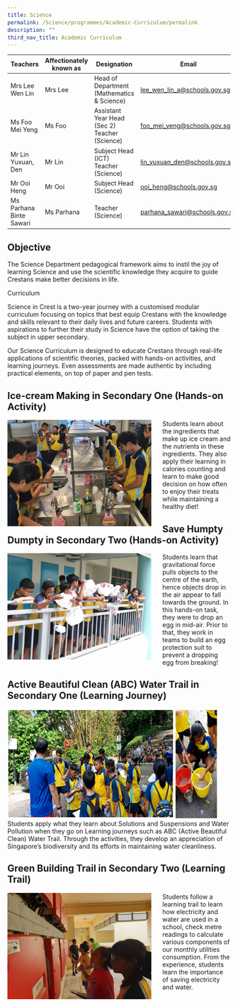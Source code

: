 ```yaml
---
title: Science
permalink: /Science/programmes/Academic-Curriculum/permalink
description: ""
third_nav_title: Academic Curriculum
---
```

| Teachers | Affectionately<br>known as | Designation | Email |
|---|---|---|---|
| Mrs Lee Wen Lin | Mrs Lee | Head of Department<br>(Mathematics & Science) | lee_wen_lin_a@schools.gov.sg |
| Ms Foo Mei Yeng | Ms Foo | Assistant Year Head<br>(Sec 2)<br>Teacher (Science) | foo_mei_yeng@schools.gov.sg |
| Mr Lin Yuxuan, Den | Mr Lin | Subject Head (ICT) <br>Teacher (Science) |  lin_yuxuan_den@schools.gov.sg |
| Mr Ooi Heng | Mr Ooi | Subject Head (Science) | ooi_heng@schools.gov.sg |
| Ms Parhana Binte Sawari | Ms Parhana | Teacher (Science) | parhana_sawari@schools.gov.sg |

Objective
---------

The Science Department pedagogical framework aims to instil the joy of learning Science and use the scientific knowledge they acquire to guide Crestans make better decisions in life.

Curriculum  

Science in Crest is a two-year journey with a customised modular curriculum focusing on topics that best equip Crestans with the knowledge and skills relevant to their daily lives and future careers. Students with aspirations to further their study in Science have the option of taking the subject in upper secondary. 

Our Science Curriculum is designed to educate Crestans through real-life applications of scientific theories, packed with hands-on activities, and learning journeys. Even assessments are made authentic by including practical elements, on top of paper and pen tests.

Ice-cream Making in Secondary One (Hands-on Activity)
-----------------------------------------------------

<img src="/images/sci1.jpg" style="width:325px;height:240px;margin-right:25px;" align = "left">Students learn about the ingredients that make up ice cream and the nutrients in these ingredients. They also apply their learning in calories counting and learn to make good decision on how often to enjoy their treats while maintaining a healthy diet!

Save Humpty Dumpty in Secondary Two (Hands-on Activity)
-------------------------------------------------------

<img src="/images/sci2.jpg" style="width:325px;height:240px;margin-right:25px;" align = "left">Students learn that gravitational force pulls objects to the centre of the earth, hence objects drop in the air appear to fall towards the ground. In this hands-on task, they were to drop an egg in mid-air. Prior to that, they work in teams to build an egg protection suit to prevent a dropping egg from breaking!

Active Beautiful Clean (ABC) Water Trail in Secondary One (Learning Journey)
----------------------------------------------------------------------------

<img src="/images/sci2.png" style="width:475px;height:250px;margin-right:25px;" align = "left">Students apply what they learn about Solutions and Suspensions and Water Pollution when they go on Learning journeys such as ABC (Active Beautiful Clean) Water Trail. Through the activities, they develop an appreciation of Singapore’s biodiversity and its efforts in maintaining water cleanliness.  

Green Building Trail in Secondary Two (Learning Trail)
------------------------------------------------------

<img src="/images/sci3.jpg" style="width:325px;height:240px;margin-right:25px;" align = "left">Students follow a learning trail to learn how electricity and water are used in a school, check metre readings to calculate various components of our monthly utilities consumption. From the experience, students learn the importance of saving electricity and water.